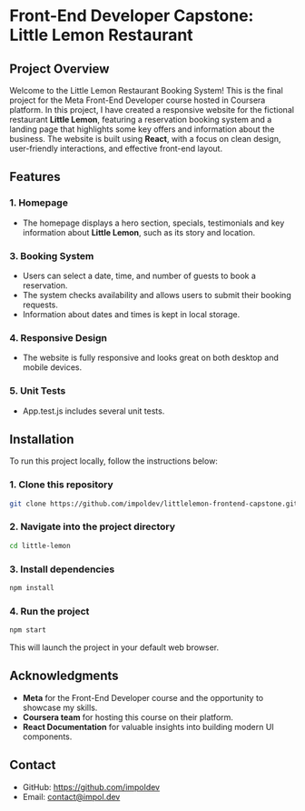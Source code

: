 # Front-End Developer Capstone: Little Lemon Restaurant

## Project Overview

Welcome to the Little Lemon Restaurant Booking System! This is the final project for the Meta Front-End Developer course hosted in Coursera platform. In this project, I have created a responsive website for the fictional restaurant **Little Lemon**, featuring a reservation booking system and a landing page that highlights some key offers and information about the business. The website is built using **React**, with a focus on clean design, user-friendly interactions, and effective front-end layout.

## Features

### 1. **Homepage**
- The homepage displays a hero section, specials, testimonials and key information about **Little Lemon**, such as its story and location.

### 3. **Booking System**
- Users can select a date, time, and number of guests to book a reservation.
- The system checks availability and allows users to submit their booking requests.
- Information about dates and times is kept in local storage.

### 4. **Responsive Design**
- The website is fully responsive and looks great on both desktop and mobile devices.

### 5. **Unit Tests**
- App.test.js includes several unit tests.

## Installation

To run this project locally, follow the instructions below:

### 1. Clone this repository

```bash
git clone https://github.com/impoldev/littlelemon-frontend-capstone.git
```

### 2. Navigate into the project directory

```bash
cd little-lemon
```

### 3. Install dependencies

```bash
npm install
```

### 4. Run the project

```bash
npm start
```

This will launch the project in your default web browser.

## Acknowledgments
+ **Meta** for the Front-End Developer course and the opportunity to showcase my skills.
+ **Coursera team** for hosting this course on their platform.
+ **React Documentation** for valuable insights into building modern UI components.

## Contact
- GitHub: https://github.com/impoldev
- Email: contact@impol.dev

